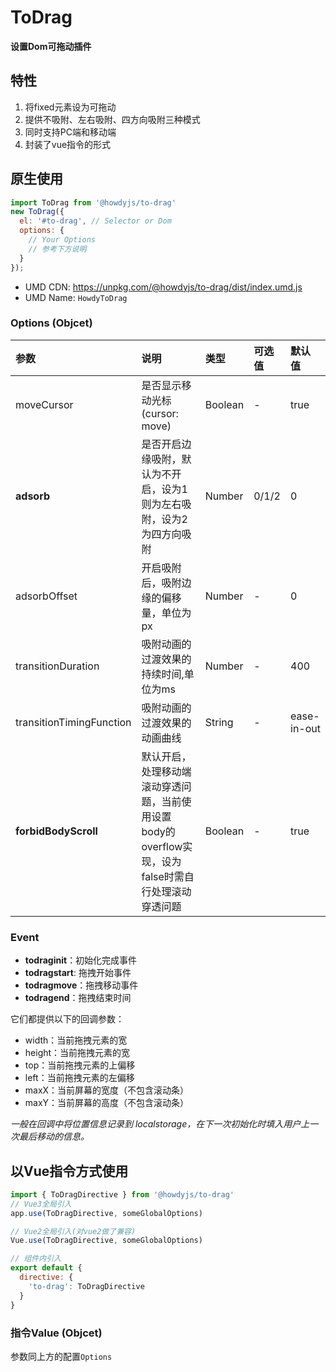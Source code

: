 # ToDrag

**设置Dom可拖动插件**

## 特性
1. 将fixed元素设为可拖动
2. 提供不吸附、左右吸附、四方向吸附三种模式
3. 同时支持PC端和移动端
4. 封装了vue指令的形式

## 原生使用
```js
import ToDrag from '@howdyjs/to-drag'
new ToDrag({
  el: '#to-drag', // Selector or Dom
  options: {
    // Your Options
    // 参考下方说明
  }
});
```

+ UMD CDN: <a href="https://unpkg.com/@howdyjs/to-drag/dist/index.umd.js" target="_blank">https://unpkg.com/@howdyjs/to-drag/dist/index.umd.js</a>
+ UMD Name: `HowdyToDrag`

### Options (Objcet)
|参数|说明|类型|可选值|默认值|
|:---|:---|:---|:---|:---|
|moveCursor|是否显示移动光标(cursor: move)|Boolean|-|true|
|**adsorb**|是否开启边缘吸附，默认为不开启，设为1则为左右吸附，设为2为四方向吸附|Number|0/1/2|0|
|adsorbOffset|开启吸附后，吸附边缘的偏移量，单位为px|Number|-|0|
|transitionDuration|吸附动画的过渡效果的持续时间,单位为ms|Number|-|400|
|transitionTimingFunction|吸附动画的过渡效果的动画曲线|String|-|ease-in-out|
|**forbidBodyScroll**|默认开启，处理移动端滚动穿透问题，当前使用设置body的overflow实现，设为false时需自行处理滚动穿透问题|Boolean|-|true|

### Event

+ **todraginit**：初始化完成事件
+ **todragstart**: 拖拽开始事件
+ **todragmove**：拖拽移动事件
+ **todragend**：拖拽结束时间

它们都提供以下的回调参数：
+ width：当前拖拽元素的宽
+ height：当前拖拽元素的宽
+ top：当前拖拽元素的上偏移
+ left：当前拖拽元素的左偏移
+ maxX：当前屏幕的宽度（不包含滚动条）
+ maxY：当前屏幕的高度（不包含滚动条）

*一般在回调中将位置信息记录到 localstorage，在下一次初始化时填入用户上一次最后移动的信息。*

## 以Vue指令方式使用
```js
import { ToDragDirective } from '@howdyjs/to-drag'
// Vue3全局引入
app.use(ToDragDirective, someGlobalOptions)

// Vue2全局引入(对vue2做了兼容)
Vue.use(ToDragDirective, someGlobalOptions)

// 组件内引入
export default {
  directive: {
    'to-drag': ToDragDirective
  }
}
```

### 指令Value (Objcet)
参数同上方的配置`Options`
